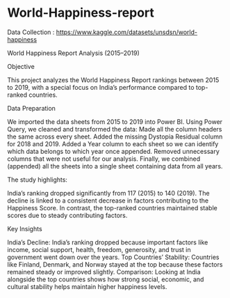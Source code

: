 # World-Happiness-report
Data Collection : https://www.kaggle.com/datasets/unsdsn/world-happiness

World Happiness Report Analysis (2015–2019)

Objective

This project analyzes the World Happiness Report rankings between 2015 to 2019, with a special focus on India’s performance compared to top-ranked countries.

Data Preparation

We imported the data sheets from 2015 to 2019 into Power BI. Using Power Query, we cleaned and transformed the data: Made all the column headers the same across every sheet. Added the missing Dystopia Residual column for 2018 and 2019. Added a Year column to each sheet so we can identify which data belongs to which year once appended. Removed unnecessary columns that were not useful for our analysis. Finally, we combined (appended) all the sheets into a single sheet containing data from all years.

The study highlights:

India’s ranking dropped significantly from 117 (2015) to 140 (2019). The decline is linked to a consistent decrease in factors contributing to the Happiness Score. In contrast, the top-ranked countries maintained stable scores due to steady contributing factors.

Key Insights

India’s Decline: India’s ranking dropped because important factors like income, social support, health, freedom, generosity, and trust in government went down over the years. Top Countries’ Stability: Countries like Finland, Denmark, and Norway stayed at the top because these factors remained steady or improved slightly. Comparison: Looking at India alongside the top countries shows how strong social, economic, and cultural stability helps maintain higher happiness levels.
